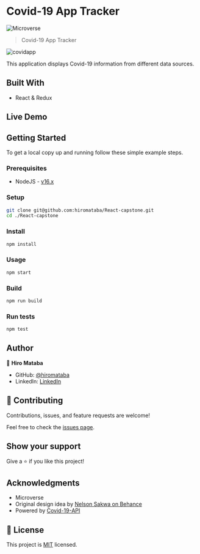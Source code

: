 # Covid-19 App Tracker

![Microverse](https://img.shields.io/badge/Microverse-blueviolet)

> Covid-19 App Tracker

![covidapp](https://user-images.githubusercontent.com/75126481/132212387-6731c705-3b61-4f9a-9ba0-4610c8ba055e.png)

This application displays Covid-19 information from different data sources.

## Built With

- React & Redux

## Live Demo


## Getting Started

To get a local copy up and running follow these simple example steps.

### Prerequisites

- NodeJS - [v16.x](https://nodejs.org/en/)

### Setup

```bash
git clone git@github.com:hiromataba/React-capstone.git
cd ./React-capstone
```

### Install

```bash
npm install
```

### Usage

```bash
npm start
```

### Build

```bash
npm run build
```

### Run tests

```bash
npm test
```

## Author

👤 **Hiro Mataba**

- GitHub: [@hiromataba](https://github.com/hiromataba)
- LinkedIn: [LinkedIn](https://www.linkedin.com/in/aganzemataba)

## 🤝 Contributing

Contributions, issues, and feature requests are welcome!

Feel free to check the [issues page](../../issues/).

## Show your support

Give a ⭐️ if you like this project!

## Acknowledgments

- Microverse
- Original design idea by [Nelson Sakwa on Behance](https://www.behance.net/gallery/31579789/Ballhead-App-(Free-PSDs))
- Powered by [Covid-19-API](https://github.com/M-Media-Group/Covid-19-API)

## 📝 License

This project is [MIT](./MIT.md) licensed.
